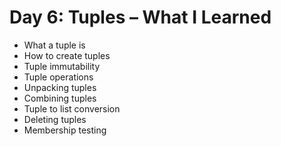 # **Day 6: Tuples – What I Learned**

- What a tuple is
- How to create tuples
- Tuple immutability
- Tuple operations
- Unpacking tuples
- Combining tuples
- Tuple to list conversion
- Deleting tuples
- Membership testing
